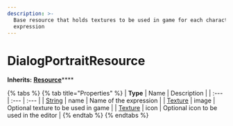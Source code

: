 ```yaml
---
description: >-
  Base resource that holds textures to be used in game for each character
  expression
---
```


# DialogPortraitResource

**Inherits:** [**Resource**](https://docs.godotengine.org/es/stable/classes/class_resource.html)\*\*\*\*

{% tabs %}
{% tab title="Properties" %}
| **Type** | Name | Description |
| :--- | :--- | :--- |
| [String](https://docs.godotengine.org/es/stable/classes/class_string.html#class-string) | name | Name of the expression |
| [Texture](https://docs.godotengine.org/es/stable/classes/class_texture.html#class-texture) | image | Optional texture to be used in game |
| [Texture](https://docs.godotengine.org/es/stable/classes/class_texture.html#class-texture) | icon | Optional icon to be used in the editor |
{% endtab %}
{% endtabs %}




